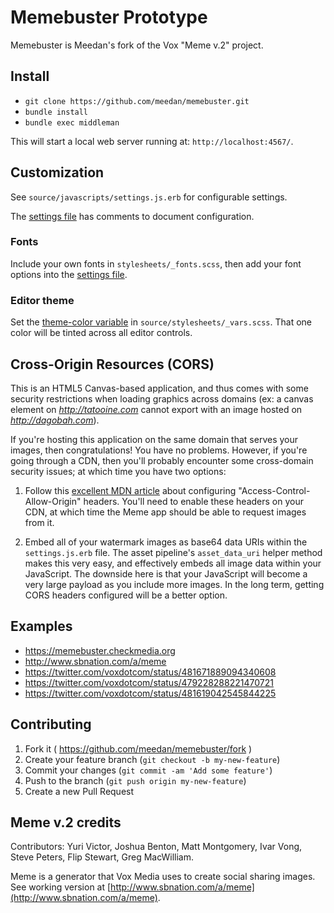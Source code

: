# Memebuster Prototype

Memebuster is Meedan's fork of the Vox "Meme v.2" project. 

## Install

* `git clone https://github.com/meedan/memebuster.git`
* `bundle install`
* `bundle exec middleman`

This will start a local web server running at: `http://localhost:4567/`.

## Customization

See `source/javascripts/settings.js.erb` for configurable settings.

The [settings file](https://github.com/meedan/check-meme/blob/master/source/javascripts/settings.js.erb) has comments to document configuration.

### Fonts

Include your own fonts in `stylesheets/_fonts.scss`, then add your font options into the [settings file](https://github.com/meedan/check-meme/blob/master/source/javascripts/settings.js.erb#L12).

### Editor theme

Set the [theme-color variable](https://github.com/meedan/check-meme/blob/master/source/stylesheets/_vars.scss#L3) in `source/stylesheets/_vars.scss`. That one color will be tinted across all editor controls.

## Cross-Origin Resources (CORS)

This is an HTML5 Canvas-based application, and thus comes with some security restrictions when loading graphics across domains (ex: a canvas element on *http://tatooine.com* cannot export with an image hosted on *http://dagobah.com*).

If you're hosting this application on the same domain that serves your images, then congratulations! You have no problems. However, if you're going through a CDN, then you'll probably encounter some cross-domain security issues; at which time you have two options:

1. Follow this [excellent MDN article](https://developer.mozilla.org/en-US/docs/Web/HTML/CORS_enabled_image) about configuring "Access-Control-Allow-Origin" headers. You'll need to enable these headers on your CDN, at which time the Meme app should be able to request images from it.

2. Embed all of your watermark images as base64 data URIs within the `settings.js.erb` file. The asset pipeline's `asset_data_uri` helper method makes this very easy, and effectively embeds all image data within your JavaScript. The downside here is that your JavaScript will become a very large payload as you include more images. In the long term, getting CORS headers configured will be a better option.

## Examples

* https://memebuster.checkmedia.org
* http://www.sbnation.com/a/meme
* https://twitter.com/voxdotcom/status/481671889094340608
* https://twitter.com/voxdotcom/status/479228288221470721
* https://twitter.com/voxdotcom/status/481619042545844225

## Contributing

1. Fork it ( https://github.com/meedan/memebuster/fork )
2. Create your feature branch (`git checkout -b my-new-feature`)
3. Commit your changes (`git commit -am 'Add some feature'`)
4. Push to the branch (`git push origin my-new-feature`)
5. Create a new Pull Request

## Meme v.2 credits

Contributors: Yuri Victor, Joshua Benton, Matt Montgomery, Ivar Vong, Steve Peters, Flip Stewart, Greg MacWilliam.

Meme is a generator that Vox Media uses to create social sharing images. See working version at [http://www.sbnation.com/a/meme](http://www.sbnation.com/a/meme).